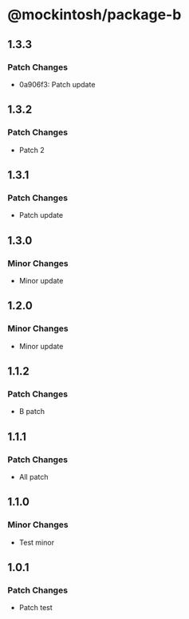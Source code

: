 # @mockintosh/package-b

## 1.3.3

### Patch Changes

- 0a906f3: Patch update

## 1.3.2

### Patch Changes

- Patch 2

## 1.3.1

### Patch Changes

- Patch update

## 1.3.0

### Minor Changes

- Minor update

## 1.2.0

### Minor Changes

- Minor update

## 1.1.2

### Patch Changes

- B patch

## 1.1.1

### Patch Changes

- All patch

## 1.1.0

### Minor Changes

- Test minor

## 1.0.1

### Patch Changes

- Patch test
